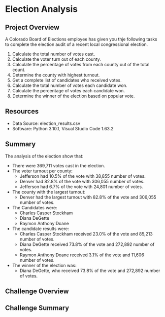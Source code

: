 # Election Analysis

## Project Overview
A Colorado Board of Elections employee has given you thje following tasks to complete the election audit of a recent local congressional election.

1. Calculate the total number of votes cast.
2. Calculate the voter turn out of each county.
3. Calculate the percentage of votes from each county out of the total count.
4. Determine the county with highest turnout.
5. Get a complete list of candidates who received votes.
6. Calculate the total number of votes each candidate won.
7. Calculate the percentage of votes each candidate won.
8. Determine the winner of the election based on popular vote.

## Resources
- Data Source: election_results.csv
- Software: Python 3.10.1, Visual Studio Code 1.63.2

## Summary
The analysis of the election show that:
- There were 369,711 votes cast in the election.
- The voter turnout per county:
  - Jefferson had 10.5% of the vote with 38,855 number of votes.
  - Denver had 82.8% of the vote with 306,055 number of votes.
  - Jefferson had 6.7% of the vote with 24,801 number of votes. 
- The county with the largest turnout:
  - Denver had the largest turnout with 82.8% of the vote and 306,055 number of votes.
- The Candidates were:
  - Charles Casper Stockham
  - Diana DeGette
  - Raymon Anthony Doane
- The candidate results were:
  - Charles Casper Stockham received 23.0% of the vote and 85,213 number of votes.
  - Diana DeGette received 73.8% of the vote and 272,892 number of votes.
  - Raymon Anthony Doane received 3.1% of the vote and 11,606 number of votes.
- The winner of the election was:
  - Diana DeGette, who received 73.8% of the vote and 272,892 number of votes.

## Challenge Overview

## Challenge Summary
